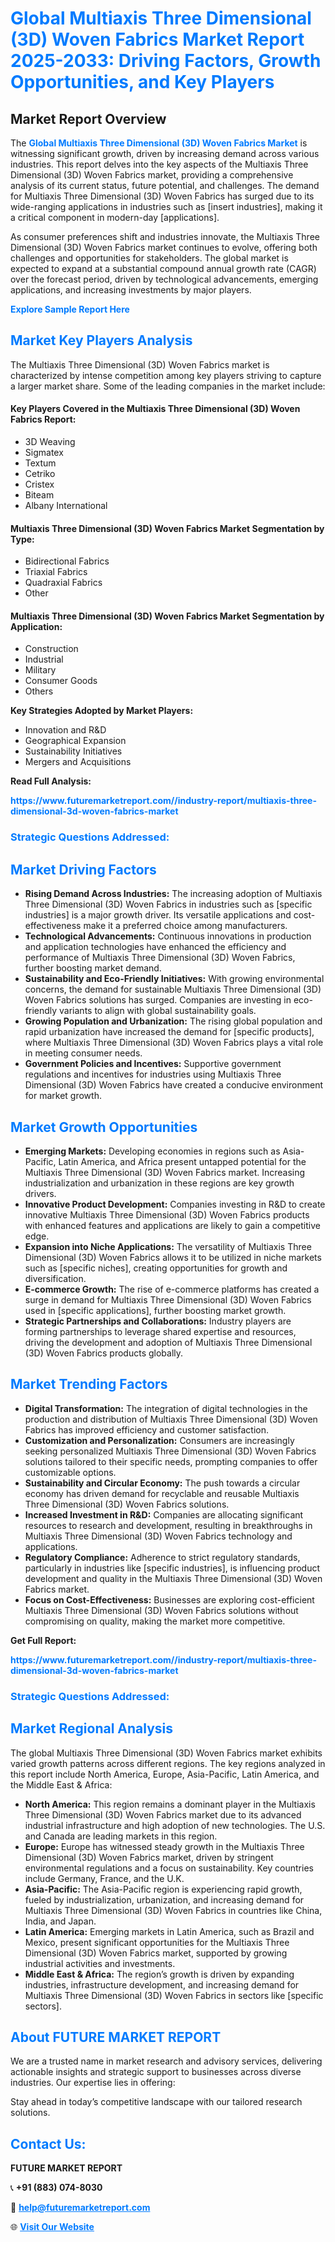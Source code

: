 <h1 style="color: #007BFF;">Global Multiaxis Three Dimensional (3D) Woven Fabrics Market Report 2025-2033: Driving Factors, Growth Opportunities, and Key Players</h1>

<section id="overview">
<h2>Market Report Overview</h2>
<p>The <a href="https://www.futuremarketreport.com//industry-report/multiaxis-three-dimensional-3d-woven-fabrics-market" style="color: #007BFF; text-decoration: none;"><strong>Global Multiaxis Three Dimensional (3D) Woven Fabrics Market</strong></a> is witnessing significant growth, driven by increasing demand across various industries. This report delves into the key aspects of the Multiaxis Three Dimensional (3D) Woven Fabrics market, providing a comprehensive analysis of its current status, future potential, and challenges. The demand for Multiaxis Three Dimensional (3D) Woven Fabrics has surged due to its wide-ranging applications in industries such as [insert industries], making it a critical component in modern-day [applications].</p>
<p>As consumer preferences shift and industries innovate, the Multiaxis Three Dimensional (3D) Woven Fabrics market continues to evolve, offering both challenges and opportunities for stakeholders. The global market is expected to expand at a substantial compound annual growth rate (CAGR) over the forecast period, driven by technological advancements, emerging applications, and increasing investments by major players.</p>
</section>

<section id="overview">
<p><a href="https://www.futuremarketreport.com//request-sample/reportId=59650" style="color: #007BFF; text-decoration: none;"><strong>Explore Sample Report Here</strong></a></p>
</section>

<section id="key-players">
<h2 style="color: #007BFF;">Market Key Players Analysis</h2>
<p>The Multiaxis Three Dimensional (3D) Woven Fabrics market is characterized by intense competition among key players striving to capture a larger market share. Some of the leading companies in the market include:</p>
<h4>Key Players Covered in the Multiaxis Three Dimensional (3D) Woven Fabrics Report:</h4>
<ul><li>3D Weaving</li><li>Sigmatex</li><li>Textum</li><li>Cetriko</li><li>Cristex</li><li>Biteam</li><li>Albany International</li></ul>
<h4>Multiaxis Three Dimensional (3D) Woven Fabrics Market Segmentation by Type:</h4>
<ul><li>Bidirectional Fabrics</li><li>Triaxial Fabrics</li><li>Quadraxial Fabrics</li><li>Other</li></ul>

<h4>Multiaxis Three Dimensional (3D) Woven Fabrics Market Segmentation by Application:</h4>
<ul><li>Construction</li><li>Industrial</li><li>Military</li><li>Consumer Goods</li><li>Others</li></ul>
<p><strong>Key Strategies Adopted by Market Players:</strong></p>
<ul>
<li>Innovation and R&D</li>
<li>Geographical Expansion</li>
<li>Sustainability Initiatives</li>
<li>Mergers and Acquisitions</li>
</ul>
</section>

<section>
<p><strong>Read Full Analysis: </strong></p><a href="https://www.futuremarketreport.com//industry-report/multiaxis-three-dimensional-3d-woven-fabrics-market" style="color: #007BFF; text-decoration: none;"><strong>https://www.futuremarketreport.com//industry-report/multiaxis-three-dimensional-3d-woven-fabrics-market</strong></a>
<h3 style="color: #007BFF;">Strategic Questions Addressed:</h3>
</section>

<section id="driving-factors">
<h2 style="color: #007BFF;">Market Driving Factors</h2>
<ul>
<li><strong>Rising Demand Across Industries:</strong> The increasing adoption of Multiaxis Three Dimensional (3D) Woven Fabrics in industries such as [specific industries] is a major growth driver. Its versatile applications and cost-effectiveness make it a preferred choice among manufacturers.</li>
<li><strong>Technological Advancements:</strong> Continuous innovations in production and application technologies have enhanced the efficiency and performance of Multiaxis Three Dimensional (3D) Woven Fabrics, further boosting market demand.</li>
<li><strong>Sustainability and Eco-Friendly Initiatives:</strong> With growing environmental concerns, the demand for sustainable Multiaxis Three Dimensional (3D) Woven Fabrics solutions has surged. Companies are investing in eco-friendly variants to align with global sustainability goals.</li>
<li><strong>Growing Population and Urbanization:</strong> The rising global population and rapid urbanization have increased the demand for [specific products], where Multiaxis Three Dimensional (3D) Woven Fabrics plays a vital role in meeting consumer needs.</li>
<li><strong>Government Policies and Incentives:</strong> Supportive government regulations and incentives for industries using Multiaxis Three Dimensional (3D) Woven Fabrics have created a conducive environment for market growth.</li>
</ul>
</section>

<section id="growth-opportunities">
<h2 style="color: #007BFF;">Market Growth Opportunities</h2>
<ul>
<li><strong>Emerging Markets:</strong> Developing economies in regions such as Asia-Pacific, Latin America, and Africa present untapped potential for the Multiaxis Three Dimensional (3D) Woven Fabrics market. Increasing industrialization and urbanization in these regions are key growth drivers.</li>
<li><strong>Innovative Product Development:</strong> Companies investing in R&D to create innovative Multiaxis Three Dimensional (3D) Woven Fabrics products with enhanced features and applications are likely to gain a competitive edge.</li>
<li><strong>Expansion into Niche Applications:</strong> The versatility of Multiaxis Three Dimensional (3D) Woven Fabrics allows it to be utilized in niche markets such as [specific niches], creating opportunities for growth and diversification.</li>
<li><strong>E-commerce Growth:</strong> The rise of e-commerce platforms has created a surge in demand for Multiaxis Three Dimensional (3D) Woven Fabrics used in [specific applications], further boosting market growth.</li>
<li><strong>Strategic Partnerships and Collaborations:</strong> Industry players are forming partnerships to leverage shared expertise and resources, driving the development and adoption of Multiaxis Three Dimensional (3D) Woven Fabrics products globally.</li>
</ul>
</section>

<section id="trending-factors">
<h2 style="color: #007BFF;">Market Trending Factors</h2>
<ul>
<li><strong>Digital Transformation:</strong> The integration of digital technologies in the production and distribution of Multiaxis Three Dimensional (3D) Woven Fabrics has improved efficiency and customer satisfaction.</li>
<li><strong>Customization and Personalization:</strong> Consumers are increasingly seeking personalized Multiaxis Three Dimensional (3D) Woven Fabrics solutions tailored to their specific needs, prompting companies to offer customizable options.</li>
<li><strong>Sustainability and Circular Economy:</strong> The push towards a circular economy has driven demand for recyclable and reusable Multiaxis Three Dimensional (3D) Woven Fabrics solutions.</li>
<li><strong>Increased Investment in R&D:</strong> Companies are allocating significant resources to research and development, resulting in breakthroughs in Multiaxis Three Dimensional (3D) Woven Fabrics technology and applications.</li>
<li><strong>Regulatory Compliance:</strong> Adherence to strict regulatory standards, particularly in industries like [specific industries], is influencing product development and quality in the Multiaxis Three Dimensional (3D) Woven Fabrics market.</li>
<li><strong>Focus on Cost-Effectiveness:</strong> Businesses are exploring cost-efficient Multiaxis Three Dimensional (3D) Woven Fabrics solutions without compromising on quality, making the market more competitive.</li>
</ul>
</section>

<section>
<p><strong>Get Full Report: </strong></p><a href="https://www.futuremarketreport.com//industry-report/multiaxis-three-dimensional-3d-woven-fabrics-market" style="color: #007BFF; text-decoration: none;"><strong>https://www.futuremarketreport.com//industry-report/multiaxis-three-dimensional-3d-woven-fabrics-market</strong></a>
<h3 style="color: #007BFF;">Strategic Questions Addressed:</h3>
</section>


<section id="regional-analysis">
<h2 style="color: #007BFF;">Market Regional Analysis</h2>
<p>The global Multiaxis Three Dimensional (3D) Woven Fabrics market exhibits varied growth patterns across different regions. The key regions analyzed in this report include North America, Europe, Asia-Pacific, Latin America, and the Middle East & Africa:</p>
<ul>
<li><strong>North America:</strong> This region remains a dominant player in the Multiaxis Three Dimensional (3D) Woven Fabrics market due to its advanced industrial infrastructure and high adoption of new technologies. The U.S. and Canada are leading markets in this region.</li>
<li><strong>Europe:</strong> Europe has witnessed steady growth in the Multiaxis Three Dimensional (3D) Woven Fabrics market, driven by stringent environmental regulations and a focus on sustainability. Key countries include Germany, France, and the U.K.</li>
<li><strong>Asia-Pacific:</strong> The Asia-Pacific region is experiencing rapid growth, fueled by industrialization, urbanization, and increasing demand for Multiaxis Three Dimensional (3D) Woven Fabrics in countries like China, India, and Japan.</li>
<li><strong>Latin America:</strong> Emerging markets in Latin America, such as Brazil and Mexico, present significant opportunities for the Multiaxis Three Dimensional (3D) Woven Fabrics market, supported by growing industrial activities and investments.</li>
<li><strong>Middle East & Africa:</strong> The region’s growth is driven by expanding industries, infrastructure development, and increasing demand for Multiaxis Three Dimensional (3D) Woven Fabrics in sectors like [specific sectors].</li>
</ul>
</section>

<footer>
<h2 style="color: #007BFF;">About FUTURE MARKET REPORT</h2>
<p>We are a trusted name in market research and advisory services, delivering actionable insights and strategic support to businesses across diverse industries. Our expertise lies in offering:</p>

<p>Stay ahead in today’s competitive landscape with our tailored research solutions.</p>

<h2 style="color: #007BFF;">Contact Us:</h2>
<p><strong>FUTURE MARKET REPORT</strong></p>
<p>📞 <strong>+91 (883) 074-8030</strong></p>
<p>📧 <strong><a href="mailto:help@futuremarketreport.com" style="color: #007BFF;">help@futuremarketreport.com</a></strong></p>
<p>🌐 <strong><a href="https://www.futuremarketreport.com/" style="color: #007BFF;">Visit Our Website</a></strong></p>
</footer>